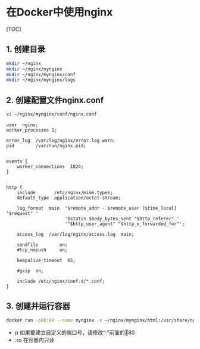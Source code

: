 # 在Docker中使用nginx

[TOC]

## 1. 创建目录

```sh
mkdir ~/nginx
mkdir ~/nginx/mynginx
mkdir ~/nginx/mynginx/conf
mkdir ~/nginx/mynginx/logs
```

## 2. 创建配置文件nginx.conf

```sh
vi ~/nginx/mynginx/conf/nginx.conf
```

```text
user  nginx;
worker_processes 1;

error_log  /var/log/nginx/error.log warn;
pid        /var/run/nginx.pid;


events {
    worker_connections  1024;
}


http {
    include       /etc/nginx/mime.types;
    default_type  application/octet-stream;

    log_format  main  '$remote_addr - $remote_user [$time_local] "$request" '
                      '$status $body_bytes_sent "$http_referer" '
                      '"$http_user_agent" "$http_x_forwarded_for"';

    access_log  /var/log/nginx/access.log  main;

    sendfile        on;
    #tcp_nopush     on;

    keepalive_timeout  65;

    #gzip  on;

    include /etc/nginx/conf.d/*.conf;
}
```

## 3. 创建并运行容器

```sh
docker run -p80:80 --name mynginx -v ~/nginx/mynginx/html:/usr/share/nginx/html:ro -v ~/nginx/mynginx/conf/nginx.conf:/etc/nginx/nginx.conf:ro -v ~/nginx/mynginx/logs:/var/log/nginx -d nginx
```

- p
  如果要建立自定义的端口号，请修改“:”前面的80
- :ro
  在容器内只读